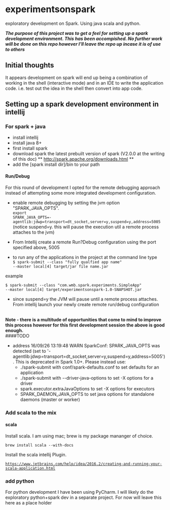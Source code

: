 # experimentsonspark
exploratory development on Spark. Using java scala and python.

**<i>The purpose of this project was to get a feel for setting up a spark development environment. This has been accompished. No further work will be done on this repo however I'll leave the repo up incase it is of use to others</i>**

## Initial thoughts
It appears development on spark will end up being a combination of working in the shell (interactive mode) and in an IDE to write the application code. i.e. test out the idea in the shell then convert into app code.

## Setting up a spark development environment in intellij

### For spark + java
* install intellij
* install java 8+
* first install spark
* download spark the latest prebuilt version of spark (V2.0.0 at the writing of this doc)
** http://spark.apache.org/downloads.html **
* add the [spark install dir]/bin to your path

#### Run/Debug
For this round of development I opted for the remote debugging approach instead of attempting some 
more integrated development configuration. 

* enable remote debugging by setting the jvm option "SPARK_JAVA_OPTS". <br>
<code>export SPARK_JAVA_OPTS=-agentlib:jdwp=transport=dt_socket,server=y,suspend=y,address=5005</code>
<br>(notice suspend=y. this will pause the execution util a remote process attaches to the jvm)

* From Intellij create a remote Run?Debug configuration using the port specified above, 5005
* to run any of the applications in the project at the command line type <br>
<code>$ spark-submit --class "fully qualfied app name"  --master local[4] target/jar file name.jar</code> <br>

example<br>

<code>$ spark-submit --class "com.wmb.spark.experiments.SimpleApp"  --master local[4] target/experimentsonspark-1.0-SNAPSHOT.jar</code>

* since suspend=y the JVM will pause until a remote process attaches. From intellij launch your newly create remote run/debug configuration

<br><b>Note - there is a multitude of opportunities that come to mind to improve this process however for this first development session the above is good enough.</b>
<br>
####TODO
* address 
    16/09/26 13:19:48 WARN SparkConf: 
    SPARK_JAVA_OPTS was detected (set to '-agentlib:jdwp=transport=dt_socket,server=y,suspend=y,address=5005').
    This is deprecated in Spark 1.0+.
    Please instead use:
     - ./spark-submit with conf/spark-defaults.conf to set defaults for an application
     - ./spark-submit with --driver-java-options to set -X options for a driver
     - spark.executor.extraJavaOptions to set -X options for executors
     - SPARK_DAEMON_JAVA_OPTS to set java options for standalone daemons (master or worker)


### Add scala to the mix
#### scala
Install scala. I am using mac; brew is my package mananger of choice.  

<code>brew install scala --with-docs</code>
   
Install the scala intellij Plugin. 
   
<code>https://www.jetbrains.com/help/idea/2016.2/creating-and-running-your-scala-application.html</code>
 


### add python
For python development I have been using PyCharm. I will likely do the exploratory python+spark dev in a separate project.
For now will leave this here as a place holder  

